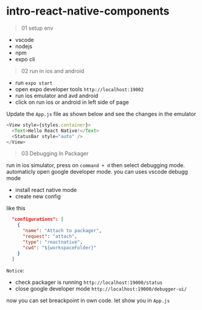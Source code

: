# intro-react-native-components

> 01 setup env

- vscode
- nodejs
- npm
- expo cli

> 02 run in ios and android

- run `expo start`
- open expo developer tools `http://localhost:19002`
- run ios emulator and avd android
- click on run ios or android in left side of page

Update the `App.js` file as shown below and see the changes in the emulator

```js
<View style={styles.container}>
  <Text>Hello React Native!</Text>
  <StatusBar style="auto" />
</View>
```

> 03 Debugging In Packager

run in ios simulator, press on `command + d` then select debugging mode. automaticly open google developer mode.
you can uses vscode debugg mode

- install react native mode
- create new config

like this

```json
  "configurations": [
    {
      "name": "Attach to packager",
      "request": "attach",
      "type": "reactnative",
      "cwd": "${workspaceFolder}"
    }
  ]
```

`Notice`:

- check packager is running `http://localhost:19000/status`
- close google developer mode `http://localhost:19000/debugger-ui/`

now you can set breackpoint in own code. let show you in `App.js`

